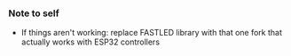 ### Note to self
- If things aren't working:  replace FASTLED library with that one fork that actually works with ESP32 controllers
